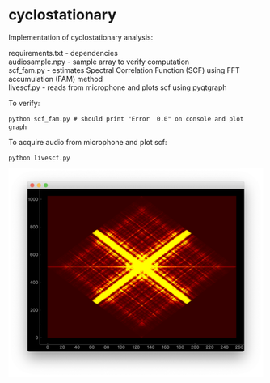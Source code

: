 # cyclostationary 

Implementation of cyclostationary analysis:

requirements.txt - dependencies\
audiosample.npy  - sample array to verify computation\
scf_fam.py       - estimates Spectral Correlation Function (SCF) using FFT accumulation (FAM) method\
livescf.py       - reads from microphone and plots scf using pyqtgraph

To verify: 
~~~
python scf_fam.py # should print "Error  0.0" on console and plot graph
~~~

To acquire audio from microphone and plot scf:
~~~
python livescf.py
~~~

![Screen shot](ScreenShot.png)
